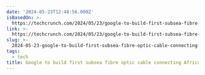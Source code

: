```yaml
---
date: '2024-05-23T12:48:56.000Z'
isBasedOn: >-
  https://techcrunch.com/2024/05/23/google-to-build-first-subsea-fibre-optic-cable-connecting-africa-with-australia/
link: >-
  https://techcrunch.com/2024/05/23/google-to-build-first-subsea-fibre-optic-cable-connecting-africa-with-australia/
slug: >-
  2024-05-23-google-to-build-first-subsea-fibre-optic-cable-connecting-africa-with-austr
tags:
  - tech
title: Google to build first subsea fibre optic cable connecting Africa with Austr
---
```

 
